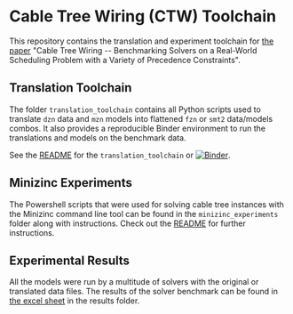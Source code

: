 # Cable Tree Wiring (CTW) Toolchain

This repository contains the translation and experiment toolchain for [the
paper](https://arxiv.org/abs/2011.12862) "Cable Tree Wiring -- Benchmarking
Solvers on a Real-World Scheduling Problem with a Variety of Precedence
Constraints".

## Translation Toolchain

The folder `translation_toolchain` contains all Python scripts used to translate
`dzn` data and `mzn` models into flattened `fzn` or `smt2` data/models combos.
It also provides a reproducible Binder environment to run the translations and
models on the benchmark data.

See the [README](./translation_toolchain/README.md) for the
`translation_toolchain` or
[![Binder](https://mybinder.org/badge_logo.svg)](https://mybinder.org/v2/gh/kw90/ctw_toolchain/fix-binder).

## Minizinc Experiments

The Powershell scripts that were used for solving cable tree instances with the
Minizinc command line tool can be found in the `minizinc_experiments` folder
along with instructions. Check out the
[README](./minizinc_experiments/README.md) for further instructions.

## Experimental Results

All the models were run by a multitude of solvers with the original or
translated data files. The results of the solver benchmark can be found in [the excel
sheet](results/ctw_benchmarking-solvers_result-summary.xlsx) in the results folder.
